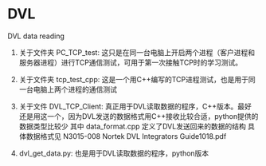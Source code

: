 # DVL
DVL data reading
1. 关于文件夹 PC_TCP_test:
    这只是在同一台电脑上开启两个进程（客户进程和服务器进程）进行TCP通信测试，可用于第一次接触TCP时的学习测试。
		
2. 关于文件夹 tcp_test_cpp:
    这是一个用C++编写的TCP进程测试，也是用于同一台电脑上两个进程的通信测试

3. 关于文件 DVL_TCP_Client:
    真正用于DVL读取数据的程序，C++版本。最好还是用这一个，因为DVL发送的数据格式用C++接收比较合适，python提供的数据类型比较少
    其中 data_format.cpp 定义了DVL发送回来的数据的结构
    具体数据格式见 N3015-008 Nortek DVL Integrators Guide1018.pdf

4. dvl_get_data.py:
    也是用于DVL读取数据的程序，python版本

